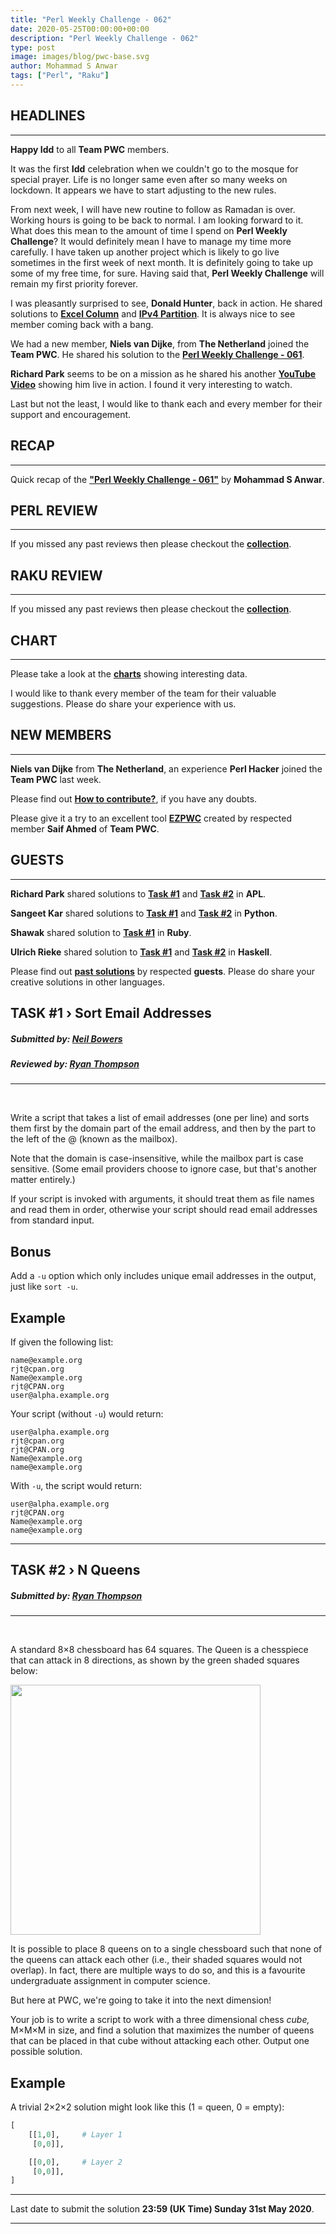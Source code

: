 ```yaml
---
title: "Perl Weekly Challenge - 062"
date: 2020-05-25T00:00:00+00:00
description: "Perl Weekly Challenge - 062"
type: post
image: images/blog/pwc-base.svg
author: Mohammad S Anwar
tags: ["Perl", "Raku"]
---
```


## HEADLINES

***

**Happy Idd** to all **Team PWC** members.

It was the first **Idd** celebration when we couldn't go to the mosque for special prayer. Life is no longer same even after so many weeks on lockdown. It appears we have to start adjusting to the new rules.

From next week, I will have new routine to follow as Ramadan is over. Working hours is going to be back to normal. I am looking forward to it. What does this mean to the amount of time I spend on **Perl Weekly Challenge**? It would definitely mean I have to manage my time more carefully. I have taken up another project which is likely to go live sometimes in the first week of next month. It is definitely going to take up some of my free time, for sure. Having said that, **Perl Weekly Challenge** will remain my first priority forever.

I was pleasantly surprised to see, **Donald Hunter**, back in action. He shared solutions to **[Excel Column](https://donaldh.wtf/2020/05/excel-columns)** and **[IPv4 Partition](https://donaldh.wtf/2020/05/ipv4-partition)**. It is always nice to see member coming back with a bang.

We had a new member, **Niels van Dijke**, from **The Netherland** joined the **Team PWC**. He shared his solution to the **[Perl Weekly Challenge - 061](https://github.com/manwar/perlweeklychallenge-club/tree/master/challenge-061/perlboy1967/perl)**.

**Richard Park** seems to be on a mission as he shared his another **[YouTube Video](https://www.youtube.com/watch?v=UBl6t7zNfwE)** showing him live in action. I found it very interesting to watch.

Last but not the least, I would like to thank each and every member for their support and encouragement.

## RECAP

***

Quick recap of the [**"Perl Weekly Challenge - 061"**](/blog/recap-challenge-061) by **Mohammad S Anwar**.

## PERL REVIEW

***

If you missed any past reviews then please checkout the [**collection**](/p5-reviews).

## RAKU REVIEW

***

If you missed any past reviews then please checkout the [**collection**](/p6-reviews).

## CHART

***

Please take a look at the [**charts**](/chart) showing interesting data.

I would like to thank every member of the team for their valuable suggestions. Please do share your experience with us.

## NEW MEMBERS

***

**Niels van Dijke** from **The Netherland**, an experience **Perl Hacker** joined the **Team PWC** last week.

Please find out [**How to contribute?**](/blog/how-to-contribute), if you have any doubts.

Please give it a try to an excellent tool [**EZPWC**](https://github.com/saiftynet/EZPWC) created by respected member **Saif Ahmed** of **Team PWC**.

## GUESTS

***

**Richard Park** shared solutions to [**Task #1**](https://github.com/manwar/perlweeklychallenge-club/blob/master/challenge-061/richard-park/apl/ch-1.aplf) and [**Task #2**](https://github.com/manwar/perlweeklychallenge-club/blob/master/challenge-061/richard-park/apl/ch-2.aplf) in **APL**.

**Sangeet Kar** shared solutions to [**Task #1**](https://github.com/manwar/perlweeklychallenge-club/blob/master/challenge-061/sangeet-kar/python/ch-1.py) and [**Task #2**](https://github.com/manwar/perlweeklychallenge-club/blob/master/challenge-061/sangeet-kar/python/ch-2.py) in **Python**.

**Shawak** shared solution to [**Task #1**](https://github.com/manwar/perlweeklychallenge-club/blob/master/challenge-061/shawak/ruby/ch-1.rb) in **Ruby**.

**Ulrich Rieke** shared solution to [**Task #1**](https://github.com/manwar/perlweeklychallenge-club/blob/master/challenge-061/ulrich-rieke/haskell/ch-1.hs) and [**Task #2**](https://github.com/manwar/perlweeklychallenge-club/blob/master/challenge-061/ulrich-rieke/haskell/ch-2.hs) in **Haskell**.

Please find out [**past solutions**](/blog/guest-contribution) by respected **guests**. Please do share your creative solutions in other languages.

## TASK #1 › Sort Email Addresses
##### **Submitted by:** [Neil Bowers](http://neilb.org)
##### **Reviewed by:** [Ryan Thompson](https://ry.ca)

***
<br>

Write a script that takes a list of email addresses (one per line) and sorts them first by the domain part of the email address, and then by the part to the left of the @ (known as the mailbox).

Note that the domain is case-insensitive, while the mailbox part is case sensitive. (Some email providers choose to ignore case, but that's another matter entirely.)

If your script is invoked with arguments, it should treat them as file names and read them in order, otherwise your script should read email addresses from standard input.

## Bonus

Add a `-u` option which only includes unique email addresses in the output, just like `sort -u`.

## Example

If given the following list:

```
name@example.org
rjt@cpan.org
Name@example.org
rjt@CPAN.org
user@alpha.example.org
```

Your script (without `-u`) would return:

```
user@alpha.example.org
rjt@cpan.org
rjt@CPAN.org
Name@example.org
name@example.org
```

With `-u`, the script would return:

```
user@alpha.example.org
rjt@CPAN.org
Name@example.org
name@example.org
```

***

## TASK #2 › N Queens
##### **Submitted by:** [Ryan Thompson](https://ry.ca)

***
<br>

A standard 8×8 chessboard has 64 squares. The Queen is a chesspiece that can attack in 8 directions, as shown by the green shaded squares below:

<img src="/images/blog/Chessboard.svg" width=400 />

It is possible to place 8 queens on to a single chessboard such that none of the queens can attack each other (i.e., their shaded squares would not overlap). In fact, there are multiple ways to do so, and this is a favourite undergraduate assignment in computer science.

But here at PWC, we're going to take it into the next dimension!

Your job is to write a script to work with a three dimensional chess *cube,* M×M×M in size, and find a solution that maximizes the number of queens that can be placed in that cube without attacking each other. Output one possible solution.

## Example

A trivial 2×2×2 solution might look like this (1 = queen, 0 = empty):

```perl
[
    [[1,0],     # Layer 1
     [0,0]],

    [[0,0],     # Layer 2
     [0,0]],
]
```

***

Last date to submit the solution **23:59 (UK Time) Sunday 31st May 2020**.

***
